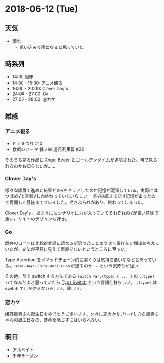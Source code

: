 # 2018-06-12 (Tue)

## 天気

- 晴れ
  - 思い込みで雨になると思っていた

## 時系列

- 14:00 起床
- 14:30 - 15:30: アニメ観る
- 16:00 - 20:00: Clover Day's
- 24:00 - 27:00: Go
- 27:00 - 28:00: 恋カケ

## 雑感

### アニメ観る

- ヒナまつり #10
- 食戟のソーマ 餐ノ皿 遠月列車篇 #22

そのうち見る作品に Angel Beats! とゴールデンタイムが追加された。何で見られるのかも知らないが……

### Clover Day's

様々な順番で進めた結果どの√をクリアしたのか記憶が混濁している。実際にはつばめ√と杏鈴√しか終わっていないらしい。
泉√の続きまでは記憶があったので再開して最後までプレイした。揺さぶられがあり、終わってしまった。

Clover Day's 、あまりにもシナリオに力が入っていてそれぞれの√が良い意味で重い。サイトのデザインも好き。

### Go

既存のコードは比較的普通に読めるが思ったことをうまく書けない理由を考えていたが、文法が平易に見えて素直でないというところに至った。

Type Assertion をメソッドチェーン的に書くのは気持ち悪いななどと思っている。
`some.Hoge.(*pkg.Bar).Fuga` が通るのか……という気持ちが強い

その他、型で switch する方法である `switch var.(type) { ... }` の `.(type)` ってなんだよと思っていたら [Type Switch](https://golang.org/ref/spec#Type_switches) という言語仕様らしい。
`.(type)` は switch でしか使えないらしい。難しい。

### 恋カケ

姫野星奏さん誕生日おめでとうございます。久々に恋カケをプレイしたら星奏ちゃんの誕生日なの、運命を感じずにはいられない。

## 明日

- アルバイト
- 千年ラーメン
